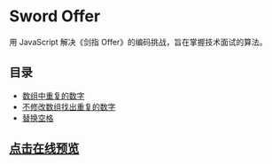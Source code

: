# Sword Offer
用 JavaScript 解决《剑指 Offer》的编码挑战，旨在掌握技术面试的算法。

## 目录

- [数组中重复的数字](./docs/DuplicationInArray.md)
- [不修改数组找出重复的数字](./docs/DunplicationInArrayNoEdit.md)
- [替换空格](./docs/ReplaceSpaces.md)

## [点击在线预览](https://honkinglin.github.io/sword-offer/)
